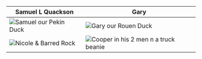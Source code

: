 Samuel L Quackson | Gary
------------------|-------------------
![Samuel our Pekin Duck](http://skateprof.com/images/samuel.jpg) | ![Gary our Rouen Duck](http://skateprof.com/images/gary.jpg)
![Nicole & Barred Rock](http://skateprof.com/images/Me-n-black-mamma-bird.jpg)|![Cooper in his 2 men n a truck beanie](http://skateprof.com/images/Coop2men-n-a-truck.jpg)
